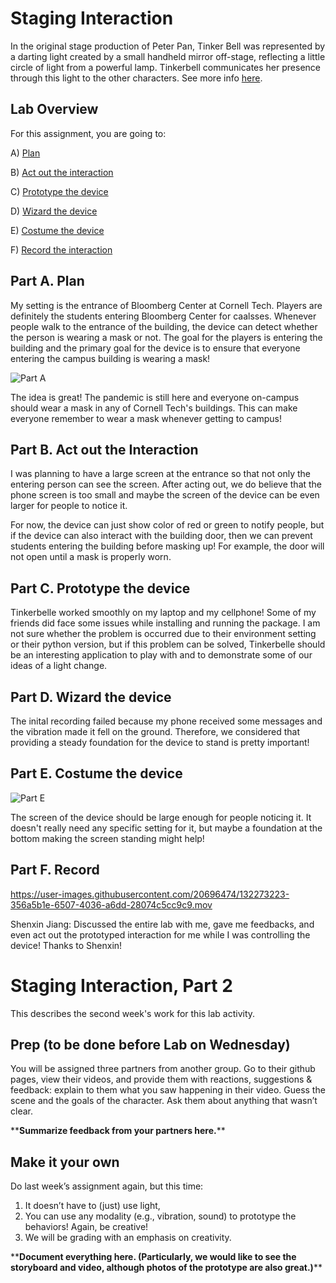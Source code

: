 

# Staging Interaction

In the original stage production of Peter Pan, Tinker Bell was represented by a darting light created by a small handheld mirror off-stage, reflecting a little circle of light from a powerful lamp. Tinkerbell communicates her presence through this light to the other characters. See more info [here](https://en.wikipedia.org/wiki/Tinker_Bell). 

## Lab Overview
For this assignment, you are going to:

A) [Plan](#part-a-plan) 

B) [Act out the interaction](#part-b-act-out-the-interaction) 

C) [Prototype the device](#part-c-prototype-the-device)

D) [Wizard the device](#part-d-wizard-the-device) 

E) [Costume the device](#part-e-costume-the-device)

F) [Record the interaction](#part-f-record)

## Part A. Plan 

My setting is the entrance of Bloomberg Center at Cornell Tech. Players are definitely the students entering Bloomberg Center for caalsses. Whenever people walk to the entrance of the building, the device can detect whether the person is wearing a mask or not. The goal for the players is entering the building and the primary goal for the device is to ensure that everyone entering the campus building is wearing a mask!

![Part A](https://user-images.githubusercontent.com/20696474/132272790-1f3bc597-984d-4118-97f4-a3edf5158cd9.jpg)

The idea is great! The pandemic is still here and everyone on-campus should wear a mask in any of Cornell Tech's buildings. This can make everyone remember to wear a mask whenever getting to campus!


## Part B. Act out the Interaction

I was planning to have a large screen at the entrance so that not only the entering person can see the screen. After acting out, we do believe that the phone screen is too small and maybe the screen of the device can be even larger for people to notice it.

For now, the device can just show color of red or green to notify people, but if the device can also interact with the building door, then we can prevent students entering the building before masking up! For example, the door will not open until a mask is properly worn.

## Part C. Prototype the device

Tinkerbelle worked smoothly on my laptop and my cellphone! Some of my friends did face some issues while installing and running the package. I am not sure whether the problem is occurred due to their environment setting or their python version, but if this problem can be solved, Tinkerbelle should be an interesting application to play with and to demonstrate some of our ideas of a light change.


## Part D. Wizard the device

The inital recording failed because my phone received some messages and the vibration made it fell on the ground. Therefore, we considered that providing a steady foundation for the device to stand is pretty important!

## Part E. Costume the device

![Part E](https://user-images.githubusercontent.com/20696474/132272820-4ba72529-4a3b-421a-9f48-93650858239e.jpg)

The screen of the device should be large enough for people noticing it. It doesn't really need any specific setting for it, but maybe a foundation at the bottom making the screen standing might help!

## Part F. Record

https://user-images.githubusercontent.com/20696474/132273223-356a5b1e-6507-4036-a6dd-28074c5cc9c9.mov

Shenxin Jiang: Discussed the entire lab with me, gave me feedbacks, and even act out the prototyped interaction for me while I was controlling the device! Thanks to Shenxin!



# Staging Interaction, Part 2 

This describes the second week's work for this lab activity.


## Prep (to be done before Lab on Wednesday)

You will be assigned three partners from another group. Go to their github pages, view their videos, and provide them with reactions, suggestions & feedback: explain to them what you saw happening in their video. Guess the scene and the goals of the character. Ask them about anything that wasn’t clear. 

\*\***Summarize feedback from your partners here.**\*\*

## Make it your own

Do last week’s assignment again, but this time: 
1) It doesn’t have to (just) use light, 
2) You can use any modality (e.g., vibration, sound) to prototype the behaviors! Again, be creative!
3) We will be grading with an emphasis on creativity. 

\*\***Document everything here. (Particularly, we would like to see the storyboard and video, although photos of the prototype are also great.)**\*\*
